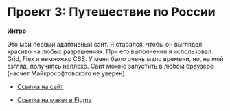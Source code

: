 # Проект 3: Путешествие по России


**Интро**

Это мой первый адаптивный сайт. Я старался, чтобы он выглядел красиво на любых разрешениях. При его выполнении я использовал : Grid, Flex и немножко CSS. У меня было очень мало времени, но, на мой взгляд, получилсь неплохо. Сайт можно запустить в любом браузере (насчет Майкрософтовского не уверен).
* [Ссылка на сайт](https://alexandrnistratov.github.io/russian-travel/)


* [Ссылка на макет в Figma](https://www.figma.com/file/OyRWEjU6wBwRe1hapzQoLx/Sprint-3%3A-Russia-%2F-desktop-%2B-mobile?node-id=28503%3A0)

